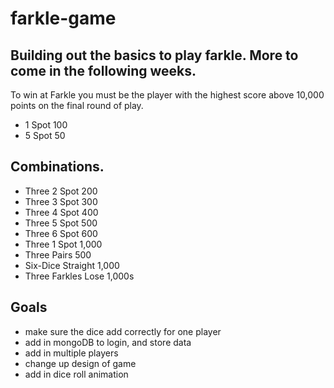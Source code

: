 # farkle-game
## Building out the basics to play farkle. More to come in the following weeks.

To win at Farkle you must be the player with the highest score above 10,000 points on the final round of play.

* 1 Spot 100
* 5 Spot 50

## Combinations.

* Three 2 Spot 200
* Three 3 Spot 300
* Three 4 Spot 400
* Three 5 Spot 500
* Three 6 Spot 600
* Three 1 Spot 1,000
* Three Pairs 500
* Six-Dice Straight 1,000
* Three Farkles Lose 1,000s

## Goals
* make sure the dice add correctly for one player
* add in mongoDB to login, and store data
* add in multiple players
* change up design of game
* add in dice roll animation
